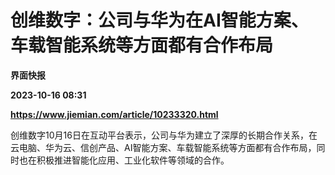 # 创维数字：公司与华为在AI智能方案、车载智能系统等方面都有合作布局
**界面快报**

**2023-10-16 08:31**

**https://www.jiemian.com/article/10233320.html**

创维数字10月16日在互动平台表示，公司与华为建立了深厚的长期合作关系，在云电脑、华为云、信创产品、AI智能方案、车载智能系统等方面都有合作布局，同时也在积极推进智能化应用、工业化软件等领域的合作。
